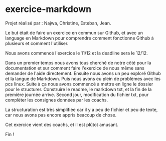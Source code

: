 # exercice-markdown
Projet réalisé par : Najwa, Christine, Esteban, Jean.

Le but était de faire un exercice en commun sur Github, et avec un language en Markdown pour comprendre comment fonctionne Github à plusieurs et comment l'utiliser.

Nous avons commencé l'exercice le 11/12 et la deadline sera le 12/12.

Dans un premier temps nous avons tous cherché de notre côté pour la documentation et sur comment faire l'exercice de nous même sans demander de l'aide directement. Ensuite nous avons un peu exploré Github et la langue de Markdown. 
Puis nous avons eu plein de problèmes avec les pcs linux.
Suite à ça nous avons commencé à mettre en ligne le dossier pour le structurer.
Construire le readme, le markdown txt, et la fin de la première journée arrive.
Second jour, modification du fichier txt, pour complèter les consignes données par les coachs.

La structuration est très simplifiée car il y a peu de fichier et peu de texte, car nous avons pas encore appris beacoup de chose.

Cet exercice vient des coachs, et il est plûtot amusant.

Fin !